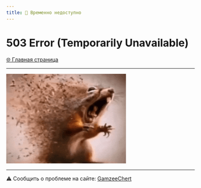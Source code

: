 ```yaml
---
title: 🚧 Временно недоступно
---
```


<link rel="stylesheet" href="css/style.css">

# 503 Error (Temporarily Unavailable)

<a href="./index.html" class="button-link">🌐 Главная страница</a>

- - - - -

![Ash](https://github.com/GamzeeChert/gamzeechert.github.io/blob/main/_madnessgamesstore%2F_pictures%2FAsh.gif?raw=true)

- - - - -

⚠️ Сообщить о проблеме на сайте: <a href="https://t.me/Gamzee_Chertanovskiy" class="button2-link">GamzeeChert</a>